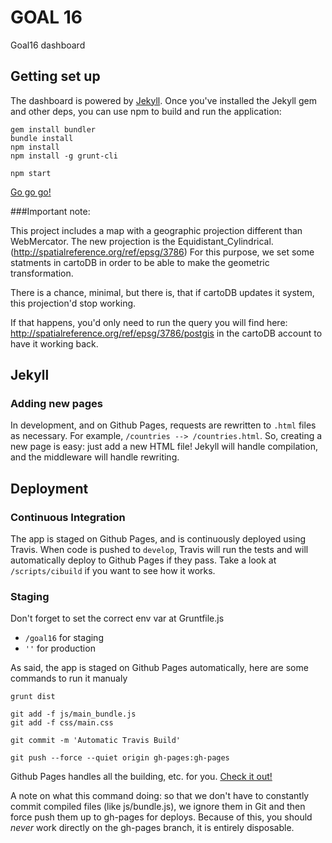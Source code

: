 # GOAL 16

Goal16 dashboard

## Getting set up

The dashboard is powered by
[Jekyll](https://upload.wikimedia.org/wikipedia/commons/7/78/Dr_Jekyll_and_Mr_Hyde_poster_edit2.jpg).
Once you've installed the Jekyll gem and other deps, you can use npm to
build and run the application:

```
gem install bundler
bundle install
npm install
npm install -g grunt-cli

npm start
```

[Go go go!](http://localhost:4000)

###Important note: 

This project includes a map with a geographic projection different than WebMercator. 
The new projection is the Equidistant_Cylindrical. (http://spatialreference.org/ref/epsg/3786)
For this purpose, we set some statments in cartoDB in order to be able to make the geometric transformation. 

There is a chance, minimal, but there is, that if cartoDB updates it system, this projection'd stop working. 

If that happens, you'd only need to run the query you will find here: http://spatialreference.org/ref/epsg/3786/postgis in the cartoDB account to have it working back.



## Jekyll

### Adding new pages

In development, and on Github Pages, requests are rewritten to `.html`
files as necessary. For example, `/countries --> /countries.html`. So,
creating a new page is easy: just add a new HTML file! Jekyll will
handle compilation, and the middleware will handle rewriting.

## Deployment

### Continuous Integration

The app is staged on Github Pages, and is continuously deployed using
Travis. When code is pushed to `develop`, Travis will run the tests and
will automatically deploy to Github Pages if they pass. Take a look at
`/scripts/cibuild` if you want to see how it works.

### Staging

Don't forget to set the correct env var at Gruntfile.js
- `/goal16` for staging
- `''` for production

As said, the app is staged on Github Pages automatically, here are some commands to run it manualy

```
grunt dist

git add -f js/main_bundle.js
git add -f css/main.css

git commit -m 'Automatic Travis Build'

git push --force --quiet origin gh-pages:gh-pages
```

Github Pages handles all the building, etc. for you. [Check it
out!](http://vizzuality.github.io/goal16)

A note on what this command doing: so that we don't have to constantly commit
compiled files (like js/bundle.js), we ignore them in Git and then force
push them up to gh-pages for deploys. Because of this, you should
*never* work directly on the gh-pages branch, it is entirely disposable.
